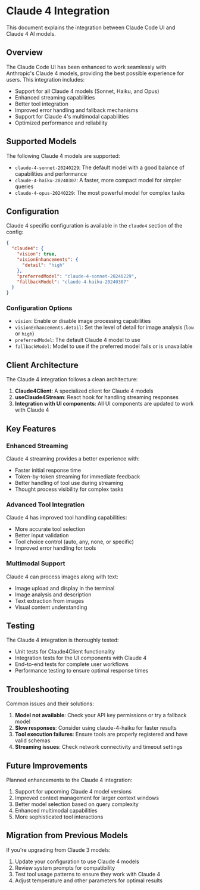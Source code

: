 # Claude 4 Integration

This document explains the integration between Claude Code UI and Claude 4 AI models.

## Overview

The Claude Code UI has been enhanced to work seamlessly with Anthropic's Claude 4 models, providing the best possible experience for users. This integration includes:

- Support for all Claude 4 models (Sonnet, Haiku, and Opus)
- Enhanced streaming capabilities
- Better tool integration
- Improved error handling and fallback mechanisms
- Support for Claude 4's multimodal capabilities
- Optimized performance and reliability

## Supported Models

The following Claude 4 models are supported:

- `claude-4-sonnet-20240229`: The default model with a good balance of capabilities and performance
- `claude-4-haiku-20240307`: A faster, more compact model for simpler queries
- `claude-4-opus-20240229`: The most powerful model for complex tasks

## Configuration

Claude 4 specific configuration is available in the `claude4` section of the config:

```json
{
  "claude4": {
    "vision": true,
    "visionEnhancements": {
      "detail": "high"
    },
    "preferredModel": "claude-4-sonnet-20240229",
    "fallbackModel": "claude-4-haiku-20240307"
  }
}
```

### Configuration Options

- `vision`: Enable or disable image processing capabilities
- `visionEnhancements.detail`: Set the level of detail for image analysis (`low` or `high`)
- `preferredModel`: The default Claude 4 model to use
- `fallbackModel`: Model to use if the preferred model fails or is unavailable

## Client Architecture

The Claude 4 integration follows a clean architecture:

1. **Claude4Client**: A specialized client for Claude 4 models
2. **useClaude4Stream**: React hook for handling streaming responses
3. **Integration with UI components**: All UI components are updated to work with Claude 4

## Key Features

### Enhanced Streaming

Claude 4 streaming provides a better experience with:

- Faster initial response time
- Token-by-token streaming for immediate feedback
- Better handling of tool use during streaming
- Thought process visibility for complex tasks

### Advanced Tool Integration

Claude 4 has improved tool handling capabilities:

- More accurate tool selection
- Better input validation
- Tool choice control (auto, any, none, or specific)
- Improved error handling for tools

### Multimodal Support

Claude 4 can process images along with text:

- Image upload and display in the terminal
- Image analysis and description
- Text extraction from images
- Visual content understanding

## Testing

The Claude 4 integration is thoroughly tested:

- Unit tests for Claude4Client functionality
- Integration tests for the UI components with Claude 4
- End-to-end tests for complete user workflows
- Performance testing to ensure optimal response times

## Troubleshooting

Common issues and their solutions:

1. **Model not available**: Check your API key permissions or try a fallback model
2. **Slow responses**: Consider using claude-4-haiku for faster results
3. **Tool execution failures**: Ensure tools are properly registered and have valid schemas
4. **Streaming issues**: Check network connectivity and timeout settings

## Future Improvements

Planned enhancements to the Claude 4 integration:

1. Support for upcoming Claude 4 model versions
2. Improved context management for larger context windows
3. Better model selection based on query complexity
4. Enhanced multimodal capabilities
5. More sophisticated tool interactions

## Migration from Previous Models

If you're upgrading from Claude 3 models:

1. Update your configuration to use Claude 4 models
2. Review system prompts for compatibility
3. Test tool usage patterns to ensure they work with Claude 4
4. Adjust temperature and other parameters for optimal results